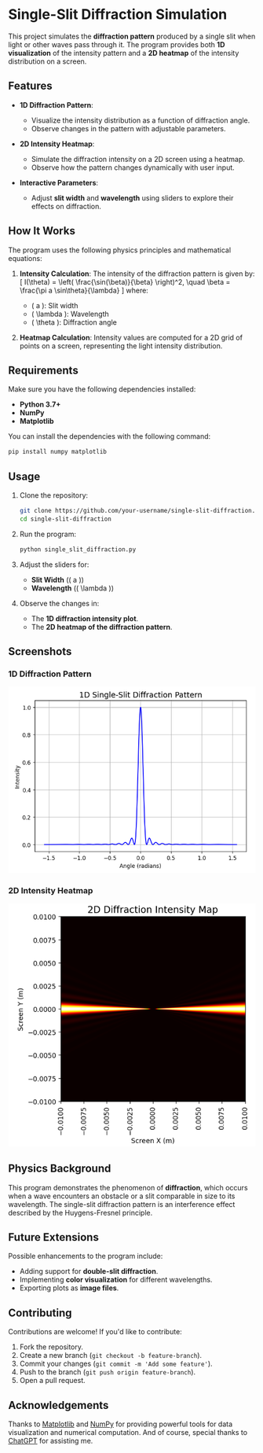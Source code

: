 # **Single-Slit Diffraction Simulation**

This project simulates the **diffraction pattern** produced by a single slit when light or other waves pass through it. The program provides both **1D visualization** of the intensity pattern and a **2D heatmap** of the intensity distribution on a screen.

## **Features**

- **1D Diffraction Pattern**:
  - Visualize the intensity distribution as a function of diffraction angle.
  - Observe changes in the pattern with adjustable parameters.
- **2D Intensity Heatmap**:

  - Simulate the diffraction intensity on a 2D screen using a heatmap.
  - Observe how the pattern changes dynamically with user input.

- **Interactive Parameters**:
  - Adjust **slit width** and **wavelength** using sliders to explore their effects on diffraction.

## **How It Works**

The program uses the following physics principles and mathematical equations:

1. **Intensity Calculation**:
   The intensity of the diffraction pattern is given by:
   \[
   I(\theta) = \left( \frac{\sin(\beta)}{\beta} \right)^2, \quad \beta = \frac{\pi a \sin\theta}{\lambda}
   \]
   where:

   - \( a \): Slit width
   - \( \lambda \): Wavelength
   - \( \theta \): Diffraction angle

2. **Heatmap Calculation**:
   Intensity values are computed for a 2D grid of points on a screen, representing the light intensity distribution.

## **Requirements**

Make sure you have the following dependencies installed:

- **Python 3.7+**
- **NumPy**
- **Matplotlib**

You can install the dependencies with the following command:

```bash
pip install numpy matplotlib
```

## **Usage**

1. Clone the repository:
   ```bash
   git clone https://github.com/your-username/single-slit-diffraction.git
   cd single-slit-diffraction
   ```
2. Run the program:

   ```bash
   python single_slit_diffraction.py
   ```

3. Adjust the sliders for:

   - **Slit Width** (\( a \))
   - **Wavelength** (\( \lambda \))

4. Observe the changes in:
   - The **1D diffraction intensity plot**.
   - The **2D heatmap of the diffraction pattern**.

## **Screenshots**

### **1D Diffraction Pattern**

![1D Diffraction Pattern](1D_plot.png)

### **2D Intensity Heatmap**

![2D Heatmap](2D_plot.png)

## **Physics Background**

This program demonstrates the phenomenon of **diffraction**, which occurs when a wave encounters an obstacle or a slit comparable in size to its wavelength. The single-slit diffraction pattern is an interference effect described by the Huygens-Fresnel principle.

## **Future Extensions**

Possible enhancements to the program include:

- Adding support for **double-slit diffraction**.
- Implementing **color visualization** for different wavelengths.
- Exporting plots as **image files**.

## **Contributing**

Contributions are welcome! If you'd like to contribute:

1. Fork the repository.
2. Create a new branch (`git checkout -b feature-branch`).
3. Commit your changes (`git commit -m 'Add some feature'`).
4. Push to the branch (`git push origin feature-branch`).
5. Open a pull request.

## **Acknowledgements**

Thanks to [Matplotlib](https://matplotlib.org/) and [NumPy](https://numpy.org/) for providing powerful tools for data visualization and numerical computation. And of course, special thanks to [ChatGPT](https://chatgpt.com/) for assisting me.

